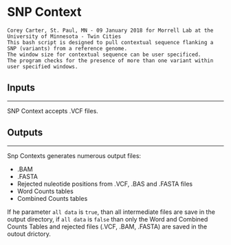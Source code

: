 # SNP Context

    Corey Carter, St. Paul, MN - 09 January 2018 for Morrell Lab at the University of Minnesota - Twin Cities
    This bash script is designed to pull contextual sequence flanking a SNP (variants) from a reference genome.
    The window size for contextual sequence can be user specificed.
    The program checks for the presence of more than one variant within user specified windows.

## Inputs
----
SNP Context accepts .VCF files.

## Outputs
----
Snp Contexts generates numerous output files:
* .BAM
* .FASTA
* Rejected nuleotide positions from .VCF, .BAS and .FASTA files
* Word Counts tables
* Combined Counts tables

If he parameter `all data` is `true`, than all intermediate files are save in the output directory, if `all data` is `false` than only the Word and Combined Counts Tables and rejected files (.VCF, .BAM, .FASTA) are saved in the outout drictory.

